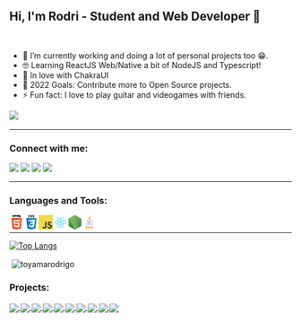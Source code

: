 ## Hi, I'm Rodri - Student and Web Developer 👋


<br>

- 🔭 I’m currently working and doing a lot of personal projects too 😁.
- 🤓 Learning ReactJS Web/Native a bit of NodeJS and Typescript!
- 🥰 In love with ChakraUI
- 🥅 2022 Goals: Contribute more to Open Source projects.
- ⚡ Fun fact: I love to play guitar and videogames with friends.

![](https://www.codewars.com/users/toyamarodrigo/badges/micro)

---

### Connect with me:

[<img src="https://img.shields.io/badge/-toyamarodrigo.com-474747?style=for-the-badge&logo=circle&logoColor=white" />][website]
[<img src="https://img.shields.io/badge/linkedin-%230077B5.svg?&style=for-the-badge&logo=linkedin&logoColor=white" />][linkedin]
[<img src="https://img.shields.io/badge/instagram-%23E4405F.svg?&style=for-the-badge&logo=instagram&logoColor=white" />][instagram]
[<img src="https://img.shields.io/badge/gmail-%23D14836.svg?&style=for-the-badge&logo=gmail&logoColor=white" />][mail]

---

### Languages and Tools:

<img align="left" alt="HTML5" width="26px" src="https://raw.githubusercontent.com/github/explore/80688e429a7d4ef2fca1e82350fe8e3517d3494d/topics/html/html.png" />
<img align="left" alt="CSS3" width="26px" src="https://raw.githubusercontent.com/github/explore/80688e429a7d4ef2fca1e82350fe8e3517d3494d/topics/css/css.png" />
<img align="left" alt="JavaScript" width="26px" src="https://raw.githubusercontent.com/github/explore/80688e429a7d4ef2fca1e82350fe8e3517d3494d/topics/javascript/javascript.png" />
<img align="left" alt="React" width="26px" src="https://raw.githubusercontent.com/github/explore/80688e429a7d4ef2fca1e82350fe8e3517d3494d/topics/react/react.png" />
<img align="left" alt="Node.js" width="26px" src="https://raw.githubusercontent.com/github/explore/80688e429a7d4ef2fca1e82350fe8e3517d3494d/topics/nodejs/nodejs.png" />
<img align="left" alt="Java" width="26px" src="https://raw.githubusercontent.com/github/explore/80688e429a7d4ef2fca1e82350fe8e3517d3494d/topics/java/java.png" />

<br/>

---

[![Top Langs](https://github-readme-stats.vercel.app/api/top-langs/?username=toyamarodrigo&layout=compact)](https://github.com/anuraghazra/github-readme-stats)

<p>&nbsp;<img align="center" src="https://github-readme-stats.vercel.app/api?username=toyamarodrigo&show_icons=true&locale=en" alt="toyamarodrigo" /></p>

### Projects:

<a href="https://github.com/toyamarodrigo/springboot-invoice-system">
  <img align="center" src="https://github-readme-stats.vercel.app/api/pin/?username=toyamarodrigo&repo=springboot-invoice-system&theme=tokyonight" />
</a>
<a href="https://github.com/toyamarodrigo/dwb-app">
  <img align="center" src="https://github-readme-stats.vercel.app/api/pin/?username=toyamarodrigo&repo=dwb-app&theme=tokyonight" />
</a>
<a href="https://github.com/toyamarodrigo/falling-words-game">
  <img align="center" src="https://github-readme-stats.vercel.app/api/pin/?username=toyamarodrigo&repo=falling-words-game&theme=tokyonight" />
</a>
<a href="https://github.com/toyamarodrigo/test-polyline-heremaps">
  <img align="center" src="https://github-readme-stats.vercel.app/api/pin/?username=toyamarodrigo&repo=test-polyline-heremaps&theme=tokyonight" />
</a>
<a href="https://github.com/toyamarodrigo/react-covid19">
  <img align="center" src="https://github-readme-stats.vercel.app/api/pin/?username=toyamarodrigo&repo=react-covid19&theme=tokyonight" />
</a>
<a href="https://github.com/toyamarodrigo/portfolio-v3">
  <img align="center" src="https://github-readme-stats.vercel.app/api/pin/?username=toyamarodrigo&repo=portfolio-v3&theme=tokyonight" />
</a>
<a href="https://github.com/toyamarodrigo/final-app-moviles">
  <img align="center" src="https://github-readme-stats.vercel.app/api/pin/?username=toyamarodrigo&repo=final-app-moviles&theme=tokyonight" />
</a>
<a href="https://github.com/toyamarodrigo/rn-movieapp">
  <img align="center" src="https://github-readme-stats.vercel.app/api/pin/?username=toyamarodrigo&repo=rn-movieapp&theme=tokyonight" />
</a>
<a href="https://github.com/toyamarodrigo/dv-ds-20212c-g1">
  <img align="center" src="https://github-readme-stats.vercel.app/api/pin/?username=toyamarodrigo&repo=dv-ds-20212c-g1&theme=tokyonight" />
</a>
<a href="https://github.com/toyamarodrigo/dv-ds-20212c-g1-front">
  <img align="center" src="https://github-readme-stats.vercel.app/api/pin/?username=toyamarodrigo&repo=dv-ds-20212c-g1-front&theme=tokyonight" />
</a>

[website]: https://toyamarodrigo.com
[mail]: https://mail.toyamarodrigo.com
[instagram]: https://instagram.toyamarodrigo.com
[linkedin]: https://linkedin.toyamarodrigo.com
[dwl]: https://github.com/toyamarodrigo/dwlyoutube
